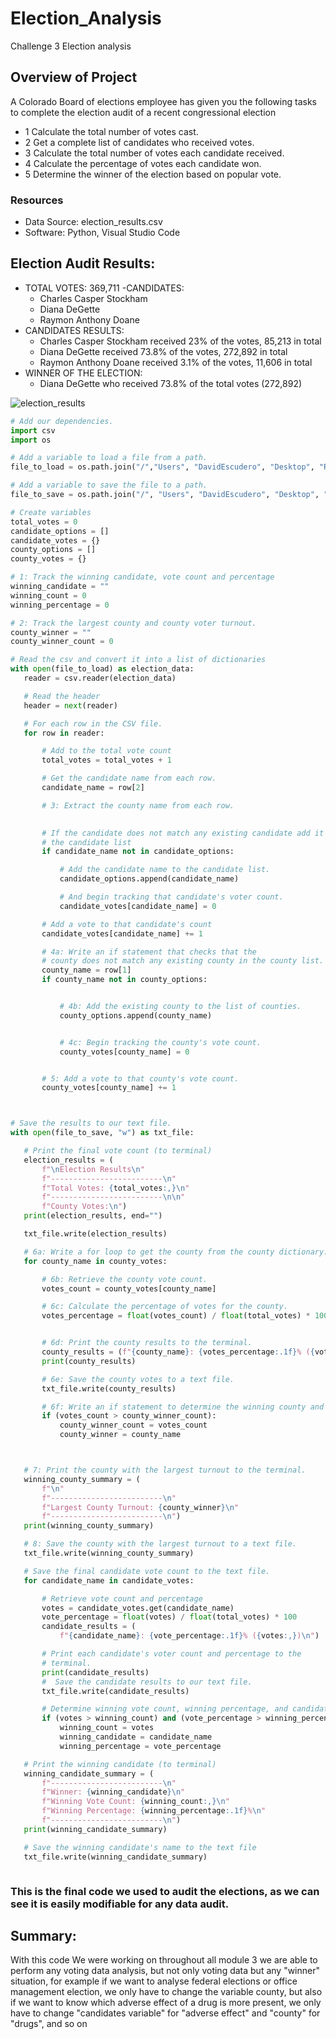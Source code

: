 # Election_Analysis
Challenge 3 Election analysis
## Overview of Project
A Colorado Board of elections employee has given you the following tasks to complete the election audit of a recent congressional election
- 1 Calculate the total number of votes cast.
- 2 Get a complete list of candidates who received votes.
- 3 Calculate the total number of votes each candidate received.
- 4 Calculate the percentage of votes each candidate won.
- 5 Determine the winner of the election based on popular vote.
### Resources
- Data Source: election_results.csv
- Software: Python, Visual Studio Code

## Election Audit Results:
- TOTAL VOTES: 369,711
  -CANDIDATES:
    - Charles Casper Stockham
    - Diana DeGette
    - Raymon Anthony Doane
- CANDIDATES RESULTS:
    - Charles Casper Stockham received 23% of the votes, 85,213 in total
    - Diana DeGette received 73.8% of the votes, 272,892 in total
    - Raymon Anthony Doane received 3.1% of the votes, 11,606 in total
- WINNER OF THE ELECTION:
  - Diana DeGette who received 73.8% of the total votes (272,892)
 
 ![election_results](Resources/election_results.png)
 
 ```python
 # Add our dependencies.
import csv
import os

# Add a variable to load a file from a path.
file_to_load = os.path.join("/","Users", "DavidEscudero", "Desktop", "Resources", "election_results.csv")

# Add a variable to save the file to a path.
file_to_save = os.path.join("/", "Users", "DavidEscudero", "Desktop", "Election_Analysis", "analysis", "election_analysis.txt")

# Create variables
total_votes = 0
candidate_options = []
candidate_votes = {}
county_options = []
county_votes = {}

# 1: Track the winning candidate, vote count and percentage
winning_candidate = ""
winning_count = 0
winning_percentage = 0

# 2: Track the largest county and county voter turnout.
county_winner = ""
county_winner_count = 0

# Read the csv and convert it into a list of dictionaries
with open(file_to_load) as election_data:
    reader = csv.reader(election_data)

    # Read the header
    header = next(reader)

    # For each row in the CSV file.
    for row in reader:

        # Add to the total vote count
        total_votes = total_votes + 1

        # Get the candidate name from each row.
        candidate_name = row[2]

        # 3: Extract the county name from each row.
        

        # If the candidate does not match any existing candidate add it to
        # the candidate list
        if candidate_name not in candidate_options:

            # Add the candidate name to the candidate list.
            candidate_options.append(candidate_name)

            # And begin tracking that candidate's voter count.
            candidate_votes[candidate_name] = 0

        # Add a vote to that candidate's count
        candidate_votes[candidate_name] += 1

        # 4a: Write an if statement that checks that the
        # county does not match any existing county in the county list.
        county_name = row[1]
        if county_name not in county_options:


            # 4b: Add the existing county to the list of counties.
            county_options.append(county_name) 


            # 4c: Begin tracking the county's vote count.
            county_votes[county_name] = 0


        # 5: Add a vote to that county's vote count.
        county_votes[county_name] += 1



# Save the results to our text file.
with open(file_to_save, "w") as txt_file:

    # Print the final vote count (to terminal)
    election_results = (
        f"\nElection Results\n"
        f"-------------------------\n"
        f"Total Votes: {total_votes:,}\n"
        f"-------------------------\n\n"
        f"County Votes:\n")
    print(election_results, end="")

    txt_file.write(election_results)

    # 6a: Write a for loop to get the county from the county dictionary.
    for county_name in county_votes:

        # 6b: Retrieve the county vote count.
        votes_count = county_votes[county_name]

        # 6c: Calculate the percentage of votes for the county.
        votes_percentage = float(votes_count) / float(total_votes) * 100


        # 6d: Print the county results to the terminal.
        county_results = (f"{county_name}: {votes_percentage:.1f}% ({votes_count:,})\n")
        print(county_results)

        # 6e: Save the county votes to a text file.
        txt_file.write(county_results)

        # 6f: Write an if statement to determine the winning county and get its vote count.
        if (votes_count > county_winner_count):
            county_winner_count = votes_count
            county_winner = county_name



    # 7: Print the county with the largest turnout to the terminal.
    winning_county_summary = (
        f"\n"
        f"-------------------------\n"
        f"Largest County Turnout: {county_winner}\n"
        f"-------------------------\n")
    print(winning_county_summary)

    # 8: Save the county with the largest turnout to a text file.
    txt_file.write(winning_county_summary)

    # Save the final candidate vote count to the text file.
    for candidate_name in candidate_votes:

        # Retrieve vote count and percentage
        votes = candidate_votes.get(candidate_name)
        vote_percentage = float(votes) / float(total_votes) * 100
        candidate_results = (
            f"{candidate_name}: {vote_percentage:.1f}% ({votes:,})\n")

        # Print each candidate's voter count and percentage to the
        # terminal.
        print(candidate_results)
        #  Save the candidate results to our text file.
        txt_file.write(candidate_results)

        # Determine winning vote count, winning percentage, and candidate.
        if (votes > winning_count) and (vote_percentage > winning_percentage):
            winning_count = votes
            winning_candidate = candidate_name
            winning_percentage = vote_percentage

    # Print the winning candidate (to terminal)
    winning_candidate_summary = (
        f"-------------------------\n"
        f"Winner: {winning_candidate}\n"
        f"Winning Vote Count: {winning_count:,}\n"
        f"Winning Percentage: {winning_percentage:.1f}%\n"
        f"-------------------------\n")
    print(winning_candidate_summary)

    # Save the winning candidate's name to the text file
    txt_file.write(winning_candidate_summary)



```
### This is the final code we used to audit the elections, as we can see it is easily modifiable for any data audit.
## Summary:
With this code We were working on throughout all module 3 we are able to perform any voting data analysis, but not only voting data but any "winner" situation, for example if we want to analyse federal elections or office management election, we only have to change the variable county, but also if we want to know which adverse effect of a drug is more present, we only have to change "candidates variable" for "adverse effect" and "county" for "drugs", and so on  
